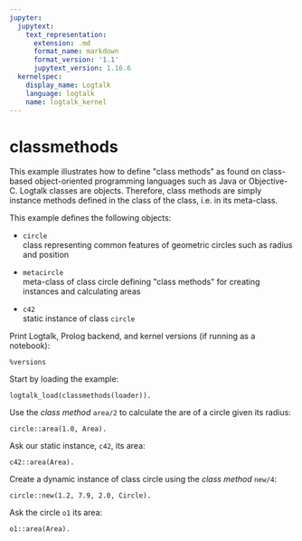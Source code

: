 ```yaml
---
jupyter:
  jupytext:
    text_representation:
      extension: .md
      format_name: markdown
      format_version: '1.1'
      jupytext_version: 1.16.6
  kernelspec:
    display_name: Logtalk
    language: logtalk
    name: logtalk_kernel
---
```


<!--
________________________________________________________________________

This file is part of Logtalk <https://logtalk.org/>  
SPDX-FileCopyrightText: 1998-2025 Paulo Moura <pmoura@logtalk.org>  
SPDX-License-Identifier: Apache-2.0

Licensed under the Apache License, Version 2.0 (the "License");
you may not use this file except in compliance with the License.
You may obtain a copy of the License at

    http://www.apache.org/licenses/LICENSE-2.0

Unless required by applicable law or agreed to in writing, software
distributed under the License is distributed on an "AS IS" BASIS,
WITHOUT WARRANTIES OR CONDITIONS OF ANY KIND, either express or implied.
See the License for the specific language governing permissions and
limitations under the License.
________________________________________________________________________
-->

# classmethods

This example illustrates how to define "class methods" as found on class-
based object-oriented programming languages such as Java or Objective-C.
Logtalk classes are objects. Therefore, class methods are simply instance
methods defined in the class of the class, i.e. in its meta-class.

This example defines the following objects:

- `circle`  
	class representing common features of geometric circles
	such as radius and position

- `metacircle`  
	meta-class of class circle defining "class methods" for
	creating instances and calculating areas

- `c42`  
	static instance of class `circle`

Print Logtalk, Prolog backend, and kernel versions (if running as a notebook):

```logtalk
%versions
```

Start by loading the example:

```logtalk
logtalk_load(classmethods(loader)).
```

Use the _class method_ `area/2` to calculate the are of a circle given its radius:

```logtalk
circle::area(1.0, Area).
```

<!--
Area = 3.14159.
-->

Ask our static instance, `c42`, its area:

```logtalk
c42::area(Area).
```

<!--
Area = 24.6301.
-->

Create a dynamic instance of class circle using the _class method_ `new/4`:

```logtalk
circle::new(1.2, 7.9, 2.0, Circle).
```

<!--
Circle = o1.
-->

Ask the circle `o1` its area:

```logtalk
o1::area(Area).
```

<!--
Area = 4.52389.
-->
